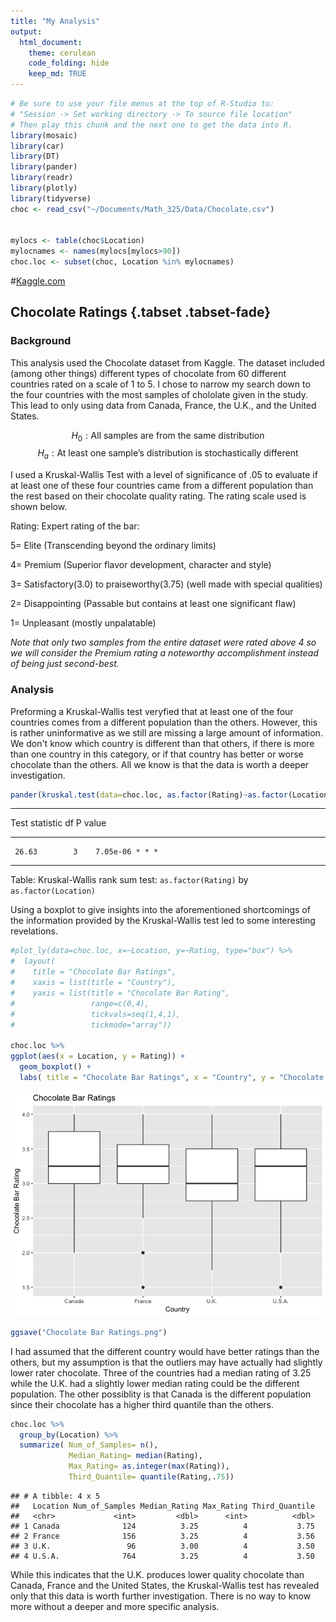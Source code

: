 ```yaml
---
title: "My Analysis"
output: 
  html_document:
    theme: cerulean
    code_folding: hide
    keep_md: TRUE
---
```



```r
# Be sure to use your file menus at the top of R-Studio to:
# "Session -> Set working directory -> To source file location"
# Then play this chunk and the next one to get the data into R.
library(mosaic)
library(car)
library(DT)
library(pander)
library(readr)
library(plotly)
library(tidyverse)
choc <- read_csv("~/Documents/Math_325/Data/Chocolate.csv")


mylocs <- table(choc$Location) 
mylocnames <- names(mylocs[mylocs>90])
choc.loc <- subset(choc, Location %in% mylocnames)
```




#[Kaggle.com](https://www.kaggle.com/rtatman/chocolate-bar-ratings/data)




## Chocolate Ratings {.tabset .tabset-fade}


### Background
<div>

This analysis used the Chocolate dataset from Kaggle. The dataset included (among other things) different types of chocolate from 60 different countries rated on a scale of 1 to 5. I chose to narrow my search down to the four countries with the most samples of chololate given in the study. This lead to only using data from Canada, France, the U.K., and the United States.

$$
  H_0:  \text{All samples are from the same distribution}
$$
$$
  H_a:  \text{At least one sample's distribution is stochastically different}
$$


 I used a Kruskal-Wallis Test with a level of significance of .05 to evaluate if at least one of these four countries came from a different population than the rest based on their chocolate quality rating. The rating scale used is shown below.

Rating: Expert rating of the bar:
 
  5= Elite (Transcending beyond the ordinary limits)
  
  4= Premium (Superior flavor development, character and style)
  
  3= Satisfactory(3.0) to praiseworthy(3.75) (well made with special qualities)
  
  2= Disappointing (Passable but contains at least one significant flaw)
  
  1= Unpleasant (mostly unpalatable)

*Note that only two samples from the entire dataset were rated above 4 so we will consider the Premium rating a noteworthy accomplishment instead of being just second-best.*
  
   
</div>

### Analysis
<div>

Preforming a Kruskal-Wallis test veryfied that at least one of the four countries comes from a different population than the others. However, this is rather uninformative as we still are missing a large amount of information. We don't know which country is different than that others, if there is more than one country in this category, or if that country has better or worse chocolate than the others. All we know is that the data is worth a deeper investigation.


```r
pander(kruskal.test(data=choc.loc, as.factor(Rating)~as.factor(Location)))
```


--------------------------------------
 Test statistic   df      P value     
---------------- ---- ----------------
     26.63        3    7.05e-06 * * * 
--------------------------------------

Table: Kruskal-Wallis rank sum test: `as.factor(Rating)` by `as.factor(Location)`

Using a boxplot to give insights into the aforementioned shortcomings of the information provided by the Kruskal-Wallis test led to some interesting revelations. 


```r
#plot_ly(data=choc.loc, x=~Location, y=~Rating, type="box") %>%
#  layout(
#    title = "Chocolate Bar Ratings",
#    xaxis = list(title = "Country"),
#    yaxis = list(title = "Chocolate Bar Rating",
#                 range=c(0,4), 
#                 tickvals=seq(1,4,1), 
#                 tickmode="array"))

choc.loc %>%
ggplot(aes(x = Location, y = Rating)) +
  geom_boxplot() +
  labs( title = "Chocolate Bar Ratings", x = "Country", y = "Chocolate Bar Rating")
```

![](Chocolate_files/figure-html/unnamed-chunk-3-1.png)<!-- -->

```r
ggsave("Chocolate Bar Ratings.png")
```

I had assumed that the different country would have better ratings than the others, but my assumption is that the outliers may have actually had slightly lower rater chocolate. Three of the countries had a median rating of 3.25 while the U.K. had a slightly lower median rating could be the different population. The other possiblity is that Canada is the different population since their chocolate has a higher third quantile than the others.


```r
choc.loc %>%
  group_by(Location) %>%
  summarize( Num_of_Samples= n(),
             Median_Rating= median(Rating),
             Max_Rating= as.integer(max(Rating)),
             Third_Quantile= quantile(Rating,.75))
```

```
## # A tibble: 4 x 5
##   Location Num_of_Samples Median_Rating Max_Rating Third_Quantile
##   <chr>             <int>         <dbl>      <int>          <dbl>
## 1 Canada              124          3.25          4           3.75
## 2 France              156          3.25          4           3.56
## 3 U.K.                 96          3.00          4           3.50
## 4 U.S.A.              764          3.25          4           3.50
```

While this indicates that the U.K. produces lower quality chocolate than Canada, France and the United States, the Kruskal-Wallis test has revealed only that this data is worth further investigation. There is no way to know more without a deeper and more specific analysis.

<div>
